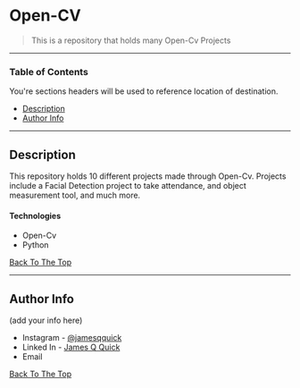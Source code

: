 # Open-CV

> This is a repository that holds many Open-Cv Projects

---

### Table of Contents
You're sections headers will be used to reference location of destination.

- [Description](#description)
- [Author Info](#author-info)

---

## Description

This repository holds 10 different projects made through Open-Cv. Projects include a Facial Detection project to take attendance, and object measurement tool, and much more. 

#### Technologies

- Open-Cv
- Python

[Back To The Top](#read-me-template)

---

## Author Info

(add your info here)

- Instagram - [@jamesqquick](https://twitter.com/jamesqquick)
- Linked In - [James Q Quick](https://jamesqquick.com)
- Email 

[Back To The Top](#read-me-template)
